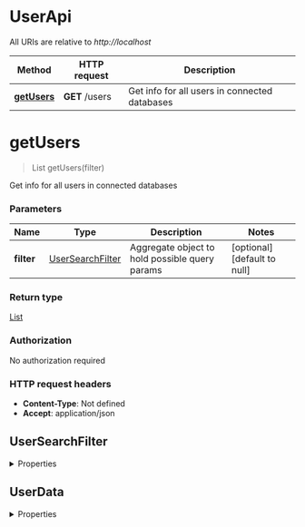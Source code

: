 # UserApi

All URIs are relative to *http://localhost*

| Method | HTTP request | Description |
|------------- | ------------- | -------------|
| [**getUsers**](UserApi.md#getUsers) | **GET** /users | Get info for all users in connected databases |


<a name="getUsers"></a>
# **getUsers**
> List getUsers(filter)

Get info for all users in connected databases

### Parameters

| Name        | Type                                  | Description                                    | Notes                        |
|-------------|---------------------------------------|------------------------------------------------|------------------------------|
| **filter**  | [UserSearchFilter](#usersearchfilter) | Aggregate object to hold possible query params | [optional] [default to null] |

### Return type

[List](#userdata)

### Authorization

No authorization required

### HTTP request headers

- **Content-Type**: Not defined
- **Accept**: application/json

<a name="usersearchfilter"></a>
## UserSearchFilter 
<details><summary>Properties</summary>

| Name | Type | Description | Notes |
|------------ | ------------- | ------------- | -------------|
| **id** | **String** | User ID | [optional] [default to null] |
| **username** | **String** | Username | [optional] [default to null] |
| **name** | **String** | User&#39;s first name | [optional] [default to null] |
| **surname** | **String** | User&#39;s last name | [optional] [default to null] |
</details>

<a name="userdata"></a>
## UserData
<details><summary>Properties</summary>

| Name | Type | Description | Notes |
|------------ | ------------- | ------------- | -------------|
| **id** | **String** | User ID | [optional] [default to null] |
| **username** | **String** | Username | [optional] [default to null] |
| **name** | **String** | User&#39;s first name | [optional] [default to null] |
| **surname** | **String** | User&#39;s last name | [optional] [default to null] |

</details>
